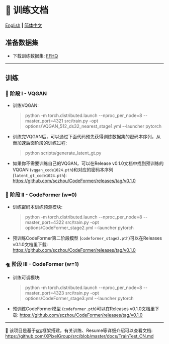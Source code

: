 # :milky_way: 训练文档
[English](train.md) **|** [简体中文](train_CN.md)

## 准备数据集
- 下载训练数据集: [FFHQ](https://github.com/NVlabs/ffhq-dataset)

---

## 训练

### 👾 阶段 I - VQGAN
- 训练VQGAN:
  > python -m torch.distributed.launch --nproc_per_node=8 --master_port=4321 src/train.py -opt options/VQGAN_512_ds32_nearest_stage1.yml --launcher pytorch

- 训练完VQGAN后，可以通过下面代码预先获得训练数据集的密码本序列，从而加速后面阶段的训练过程:
  > python scripts/generate_latent_gt.py

- 如果你不需要训练自己的VQGAN，可以在Release v0.1.0文档中找到预训练的VQGAN (`vqgan_code1024.pth`)和对应的密码本序列 (`latent_gt_code1024.pth`): https://github.com/sczhou/CodeFormer/releases/tag/v0.1.0

### 🚀 阶段 II - CodeFormer (w=0)
- 训练密码本训练预测模块:
  > python -m torch.distributed.launch --nproc_per_node=8 --master_port=4322 src/train.py -opt options/CodeFormer_stage2.yml --launcher pytorch

- 预训练CodeFormer第二阶段模型 (`codeformer_stage2.pth`)可以在Releases v0.1.0文档里下载: https://github.com/sczhou/CodeFormer/releases/tag/v0.1.0

### 🛸 阶段 III - CodeFormer (w=1)
- 训练可调模块:
  > python -m torch.distributed.launch --nproc_per_node=8 --master_port=4323 src/train.py -opt options/CodeFormer_stage3.yml --launcher pytorch

- 预训练CodeFormer模型 (`codeformer.pth`)可以在Releases v0.1.0文档里下载: https://github.com/sczhou/CodeFormer/releases/tag/v0.1.0

---

:whale: 该项目是基于[src](https://github.com/XPixelGroup/src)框架搭建，有关训练、Resume等详细介绍可以查看文档: https://github.com/XPixelGroup/src/blob/master/docs/TrainTest_CN.md